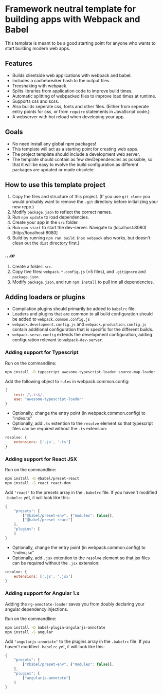 # Framework neutral template for building apps with Webpack and Babel
This template is meant to be a good starting point for anyone who wants to start building modern web apps.

## Features
- Builds clientside web applications with webpack and babel.
- Includes a cachebreaker hash to the output files.
- Treeshaking with webpack.
- Splits libraries from application code to improve build times.
- Automatic splitting of webpacked files to improve load times at runtime.
- Supports css and scss.
- Also builds seperate css, fonts and other files.
  (Either from seperate entry points for css, or from `require` statements in JavaScript code.)
- A webserver with hot reload when developing your app.

## Goals
- No need install any global npm packages!
- This template will act as a starting point for creating web apps.
- The project template should include a development web server.
- The template should contain as few devDependencies as possible,
  so that it will be easy to evolve the build configuration as different packages are updated or made obsolete.

## How to use this template project
1. Copy the files and structure of this project.
   (If you use `git clone` you would probably want to remove the `.git` directory before initializing your new repo.)
2. Modify `package.json` to reflect the correct names.
3. Run `npm update` to load dependencies.
4. Create your app in the `src` folder.
5. Run `npm start` to start the dev-server. Navigate to (localhost:8080)[http://localhost:8080]
6. Build by running `npm run build`.
   (`npx webpack` also works, but doesn't clean out the `dist` directory first.)

### ...or
1. Create a folder: `src`.
2. Copy five files: `webpack.*.config.js` (=5 files), and `.gitignore` and `package.json`.
3. Modify `package.json`, and run `npm install` to pull inn all dependencies.

## Adding loaders or plugins
- Compilation plugins should primarily be added to `babelrc` file.
- Loaders and plugins that are common to all build configuration should be added to `webpack.common.config.js`
- `webpack.development.config.js`  and `webpack.production.config.js` contain additional configuration that is specific for the different builds.
- `webpack.serve.config` extends the development configuration, adding configuration relevant to `webpack-dev-server`.

### Adding support for Typescript
Run on the commandline:
```bash
npm install -D typescript awesome-typescript-loader source-map-loader
```

Add the following object to `rules` in webpack.common.config:

```javascript
{
    test: /\.ts$/,
    use: "awesome-typescript-loader"
}
```

- Optionally, change the entry point (in webpack.common.config) to "index.ts"
- Optionally, add `.ts` extention to the `resolve` element so that typescript files can be required without the `.ts` extension:

```javascript
resolve: {
    extensions: ['.js', '.ts']
}
```

### Adding support for React JSX
Run on the commandline:

```bash
npm install -D @babel/preset-react
npm install -S react react-dom
```

Add `"react"` to the presets array in the `.babelrc` file. If you haven't modified  `.babelrc` yet, it will look like this:

```javascript
{
    "presets": [
        ["@babel/preset-env", {"modules": false}],
        ["@babel/preset-react"]
    ],
    "plugins": [
    ]
}
```

- Optionally, change the entry point (in webpack.common.config) to "index.jsx"
- Optionally, add `.jsx` extention to the `resolve` element so that jsx files can be required without the `.jsx` extension:

```javascript
resolve: {
    extensions: ['.js', '.jsx']
}
```

### Adding support for Angular 1.x
Adding the `ng-annotate-loader` saves you from doubly declaring your angular dependency injections.

Run on the commandline:

```bash
npm install -D babel-plugin-angularjs-annotate
npm install -S angular
```

Add `"angularjs-annotate"` to the plugins array in the `.babelrc` file. If you haven't modified  `.babelrc` yet, it will look like this:

```javascript
{
    "presets": [
        ["@babel/preset-env", {"modules": false}],
    ],
    "plugins": [
        ["angularjs-annotate"]
    ]
}
```
